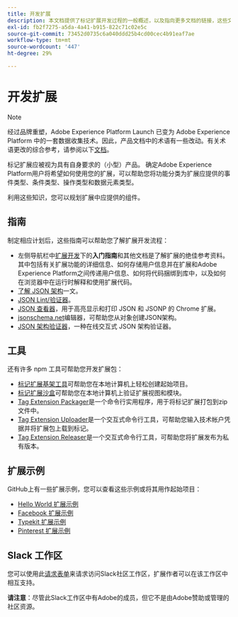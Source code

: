 ```yaml
---
title: 开发扩展
description: 本文档提供了标记扩展开发过程的一般概述，以及指向更多文档的链接，这些文档提供了更详细的流程。
exl-id: fb2f7275-a5da-4a41-b915-822c71c02e5c
source-git-commit: 73452d0735c6a040ddd25b4cd00cec4b91eaf7ae
workflow-type: tm+mt
source-wordcount: '447'
ht-degree: 29%

---
```


# 开发扩展

>[!NOTE]
>
>经过品牌重塑，Adobe Experience Platform Launch 已变为 Adobe Experience Platform 中的一套数据收集技术。因此，产品文档中的术语有一些改动。有关术语更改的综合参考，请参阅以下[文档](../../term-updates.md)。

标记扩展应被视为具有自身要求的（小型）产品。 确定Adobe Experience Platform用户将希望如何使用您的扩展，可以帮助您将功能分类为扩展应提供的事件类型、条件类型、操作类型和数据元素类型。

利用这些知识，您可以规划扩展中应提供的组件。

## 指南

制定相应计划后，这些指南可以帮助您了解扩展开发流程：

* 左侧导航栏中[扩展开发](../getting-started.md)下的&#x200B;**入门指南**&#x200B;和其他文档是了解扩展的绝佳参考资料。 其中包括有关扩展功能的详细信息、如何存储用户信息并在扩展和Adobe Experience Platform之间传递用户信息、如何将代码捆绑到库中，以及如何在浏览器中在运行时解释和使用扩展代码。
* [了解 JSON 架构](https://spacetelescope.github.io/understanding-json-schema/index.html#)一文。
* [JSON Lint/验证器](https://jsonlint.com/)。
* [JSON 查看器](https://chrome.google.com/webstore/detail/json-viewer/gbmdgpbipfallnflgajpaliibnhdgobh)，用于高亮显示和打印 JSON 和 JSONP 的 Chrome 扩展。
* [jsonschema.net](https://jsonschema.net/#/editor)编辑器，可帮助您从对象创建JSON架构。
* [JSON 架构验证器](https://www.jsonschemavalidator.net)，一种在线交互式 JSON 架构验证器。

## 工具

还有许多 npm 工具可帮助您开发扩展包：

* [标记扩展基架工具](https://www.npmjs.com/package/@adobe/reactor-scaffold)可帮助您在本地计算机上轻松创建起始项目。
* [标记扩展沙盒](https://www.npmjs.com/package/@adobe/reactor-sandbox)可帮助您在本地计算机上验证扩展视图和模块。
* [Tag Extension Packager](https://www.npmjs.com/package/@adobe/reactor-packager)是一个命令行实用程序，用于将标记扩展打包到zip文件中。
* [Tag Extension Uploader](https://www.npmjs.com/package/@adobe/reactor-uploader)是一个交互式命令行工具，可帮助您输入技术帐户凭据并将扩展包上载到标记。
* [Tag Extension Releaser](https://www.npmjs.com/package/@adobe/reactor-releaser)是一个交互式命令行工具，可帮助您将扩展发布为私有版本。

## 扩展示例

GitHub上有一些扩展示例，您可以查看这些示例或将其用作起始项目：

* [Hello World 扩展示例](https://github.com/adobe/reactor-helloworld-extension)
* [Facebook 扩展示例](https://github.com/Adobe-Marketing-Cloud-Activation/extension-facebookpixel)
* [Typekit 扩展示例](https://github.com/jeffchasin/extension-typekit)
* [Pinterest 扩展示例](https://github.com/jeffchasin/extension-pinterest)

## Slack 工作区

您可以使用此[请求表单](https://docs.google.com/forms/d/e/1FAIpQLScq1m63YkDrRpvPLhzUqtfoleWiDDTTXZsSivIXRfFdlSMzpQ/viewform)来请求访问Slack社区工作区，扩展作者可以在该工作区中相互支持。

**请注意**：尽管此Slack工作区中有Adobe的成员，但它不是由Adobe赞助或管理的社区资源。
